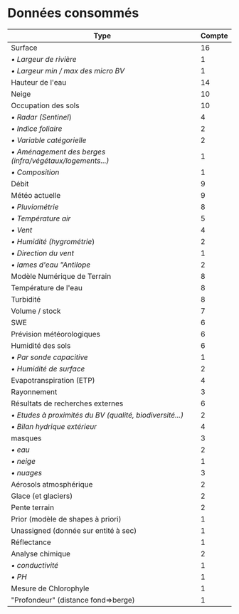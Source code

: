 # Données consommés

| Type                                                     | Compte |
|----------------------------------------------------------|--------|
| Surface                                                  | 16     |
| *• Largeur de rivière*                                   | 1      |
| *• Largeur min / max des micro BV*                       | 1      |
| Hauteur de l'eau                                         | 14     |
| Neige                                                    | 10     |
| Occupation des sols                                      | 10     |
| *• Radar (Sentinel*)                                     | 4      |
| *• Indice foliaire*                                      | 2      |
| *• Variable catégorielle*                                | 2      |
| *• Aménagement des berges (infra/végétaux/logements...)* | 1      |
| *• Composition*                                          | 1      |
| Débit                                                    | 9      |
| Météo actuelle                                           | 9      |
| *• Pluviométrie*                                         | 8      |
| *• Température air*                                      | 5      |
| *• Vent*                                                 | 4      |
| *• Humidité (hygrométrie*)                               | 2      |
| *• Direction du vent*                                    | 1      |
| *• lames d'eau "Antilope*                                | 2      |
| Modèle Numérique de Terrain                              | 8      |
| Température de l'eau                                     | 8      |
| Turbidité                                                | 8      |
| Volume / stock                                           | 7      |
| SWE                                                      | 6      |
| Prévision météorologiques                                | 6      |
| Humidité des sols                                        | 6      |
| *• Par sonde capacitive*                                 | 1      |
| *• Humidité de surface*                                  | 2      |
| Evapotranspiration (ETP)                                 | 4      |
| Rayonnement                                              | 3      |
| Résultats de recherches externes                         | 6      |
| *• Etudes à proximités du BV (qualité, biodiversité...)* | 2      |
| *• Bilan hydrique extérieur*                             | 4      |
| masques                                                  | 3      |
| *• eau*                                                  | 2      |
| *• neige*                                                | 1      |
| *• nuages*                                               | 3      |
| Aérosols atmosphérique                                   | 2      |
| Glace (et glaciers)                                      | 2      |
| Pente terrain                                            | 2      |
| Prior (modèle de shapes à priori)                        | 1      |
| Unassigned (donnée sur entité à sec)                     | 1      |
| Réflectance                                              | 1      |
| Analyse chimique                                         | 2      |
| *• conductivité*                                         | 1      |
| *• PH*                                                   | 1      |
| Mesure de Chlorophyle                                    | 1      |
| "Profondeur" (distance fond=>berge)                      | 1      |
